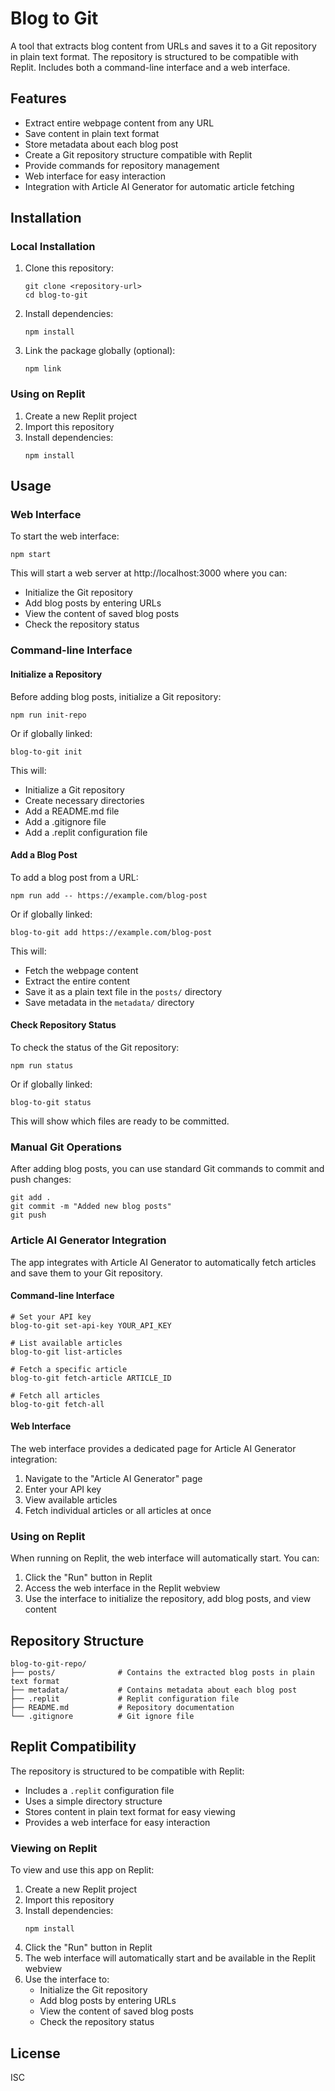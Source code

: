 # Blog to Git

A tool that extracts blog content from URLs and saves it to a Git repository in plain text format. The repository is structured to be compatible with Replit. Includes both a command-line interface and a web interface.

## Features

- Extract entire webpage content from any URL
- Save content in plain text format
- Store metadata about each blog post
- Create a Git repository structure compatible with Replit
- Provide commands for repository management
- Web interface for easy interaction
- Integration with Article AI Generator for automatic article fetching

## Installation

### Local Installation

1. Clone this repository:
   ```
   git clone <repository-url>
   cd blog-to-git
   ```

2. Install dependencies:
   ```
   npm install
   ```

3. Link the package globally (optional):
   ```
   npm link
   ```

### Using on Replit

1. Create a new Replit project
2. Import this repository
3. Install dependencies:
   ```
   npm install
   ```

## Usage

### Web Interface

To start the web interface:

```
npm start
```

This will start a web server at http://localhost:3000 where you can:
- Initialize the Git repository
- Add blog posts by entering URLs
- View the content of saved blog posts
- Check the repository status

### Command-line Interface

#### Initialize a Repository

Before adding blog posts, initialize a Git repository:

```
npm run init-repo
```

Or if globally linked:

```
blog-to-git init
```

This will:
- Initialize a Git repository
- Create necessary directories
- Add a README.md file
- Add a .gitignore file
- Add a .replit configuration file

#### Add a Blog Post

To add a blog post from a URL:

```
npm run add -- https://example.com/blog-post
```

Or if globally linked:

```
blog-to-git add https://example.com/blog-post
```

This will:
- Fetch the webpage content
- Extract the entire content
- Save it as a plain text file in the `posts/` directory
- Save metadata in the `metadata/` directory

#### Check Repository Status

To check the status of the Git repository:

```
npm run status
```

Or if globally linked:

```
blog-to-git status
```

This will show which files are ready to be committed.

### Manual Git Operations

After adding blog posts, you can use standard Git commands to commit and push changes:

```
git add .
git commit -m "Added new blog posts"
git push
```

### Article AI Generator Integration

The app integrates with Article AI Generator to automatically fetch articles and save them to your Git repository.

#### Command-line Interface

```
# Set your API key
blog-to-git set-api-key YOUR_API_KEY

# List available articles
blog-to-git list-articles

# Fetch a specific article
blog-to-git fetch-article ARTICLE_ID

# Fetch all articles
blog-to-git fetch-all
```

#### Web Interface

The web interface provides a dedicated page for Article AI Generator integration:

1. Navigate to the "Article AI Generator" page
2. Enter your API key
3. View available articles
4. Fetch individual articles or all articles at once

### Using on Replit

When running on Replit, the web interface will automatically start. You can:
1. Click the "Run" button in Replit
2. Access the web interface in the Replit webview
3. Use the interface to initialize the repository, add blog posts, and view content

## Repository Structure

```
blog-to-git-repo/
├── posts/              # Contains the extracted blog posts in plain text format
├── metadata/           # Contains metadata about each blog post
├── .replit             # Replit configuration file
├── README.md           # Repository documentation
└── .gitignore          # Git ignore file
```

## Replit Compatibility

The repository is structured to be compatible with Replit:
- Includes a `.replit` configuration file
- Uses a simple directory structure
- Stores content in plain text format for easy viewing
- Provides a web interface for easy interaction

### Viewing on Replit

To view and use this app on Replit:

1. Create a new Replit project
2. Import this repository
3. Install dependencies:
   ```
   npm install
   ```
4. Click the "Run" button in Replit
5. The web interface will automatically start and be available in the Replit webview
6. Use the interface to:
   - Initialize the Git repository
   - Add blog posts by entering URLs
   - View the content of saved blog posts
   - Check the repository status

## License

ISC
